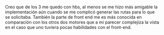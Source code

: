 Creo que de los 3 me quedo con hbs, al menos se me hizo más amigable la implementación aún cuando se me complicó generar las rutas para lo que se solicitaba. También la parte de front end me es más conocida en comparación con los otros dos motores que a mi parecer complejiza la vista en el caso que uno tuviera pocas habilidades con el front-end. 